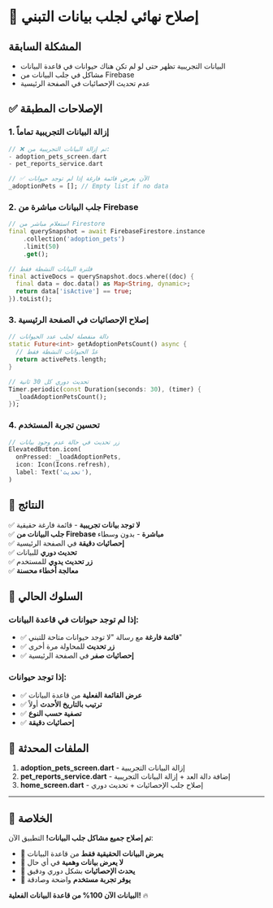 # 🎯 إصلاح نهائي لجلب بيانات التبني

## المشكلة السابقة
- البيانات التجريبية تظهر حتى لو لم تكن هناك حيوانات في قاعدة البيانات
- مشاكل في جلب البيانات من Firebase
- عدم تحديث الإحصائيات في الصفحة الرئيسية

## ✅ الإصلاحات المطبقة

### 1. إزالة البيانات التجريبية تماماً
```dart
// ❌ تم إزالة البيانات التجريبية من:
- adoption_pets_screen.dart
- pet_reports_service.dart

// ✅ الآن يعرض قائمة فارغة إذا لم توجد حيوانات
_adoptionPets = []; // Empty list if no data
```

### 2. جلب البيانات مباشرة من Firebase
```dart
// استعلام مباشر من Firestore
final querySnapshot = await FirebaseFirestore.instance
    .collection('adoption_pets')
    .limit(50)
    .get();

// فلترة البيانات النشطة فقط
final activeDocs = querySnapshot.docs.where((doc) {
  final data = doc.data() as Map<String, dynamic>;
  return data['isActive'] == true;
}).toList();
```

### 3. إصلاح الإحصائيات في الصفحة الرئيسية
```dart
// دالة منفصلة لجلب عدد الحيوانات
static Future<int> getAdoptionPetsCount() async {
  // عدّ الحيوانات النشطة فقط
  return activePets.length;
}

// تحديث دوري كل 30 ثانية
Timer.periodic(const Duration(seconds: 30), (timer) {
  _loadAdoptionPetsCount();
});
```

### 4. تحسين تجربة المستخدم
```dart
// زر تحديث في حالة عدم وجود بيانات
ElevatedButton.icon(
  onPressed: _loadAdoptionPets,
  icon: Icon(Icons.refresh),
  label: Text('تحديث'),
)
```

## 🎯 النتائج

✅ **لا توجد بيانات تجريبية** - قائمة فارغة حقيقية  
✅ **جلب البيانات من Firebase مباشرة** - بدون وسطاء  
✅ **إحصائيات دقيقة** في الصفحة الرئيسية  
✅ **تحديث دوري** للبيانات  
✅ **زر تحديث يدوي** للمستخدم  
✅ **معالجة أخطاء محسنة**  

## 📱 السلوك الحالي

### إذا لم توجد حيوانات في قاعدة البيانات:
- ✅ **قائمة فارغة** مع رسالة "لا توجد حيوانات متاحة للتبني"
- ✅ **زر تحديث** للمحاولة مرة أخرى
- ✅ **إحصائيات صفر** في الصفحة الرئيسية

### إذا توجد حيوانات:
- ✅ **عرض القائمة الفعلية** من قاعدة البيانات
- ✅ **ترتيب بالتاريخ الأحدث** أولاً
- ✅ **تصفية حسب النوع**
- ✅ **إحصائيات دقيقة**

## 🔧 الملفات المحدثة

1. **adoption_pets_screen.dart** - إزالة البيانات التجريبية
2. **pet_reports_service.dart** - إضافة دالة العد + إزالة البيانات التجريبية
3. **home_screen.dart** - إصلاح جلب الإحصائيات + تحديث دوري

---

## 🚀 الخلاصة

**تم إصلاح جميع مشاكل جلب البيانات!** التطبيق الآن:

- 🎯 **يعرض البيانات الحقيقية فقط** من قاعدة البيانات
- 🎯 **لا يعرض بيانات وهمية** في أي حال
- 🎯 **يحدث الإحصائيات** بشكل دوري ودقيق
- 🎯 **يوفر تجربة مستخدم** واضحة وصادقة

**البيانات الآن 100% من قاعدة البيانات الفعلية!** 🔥 
